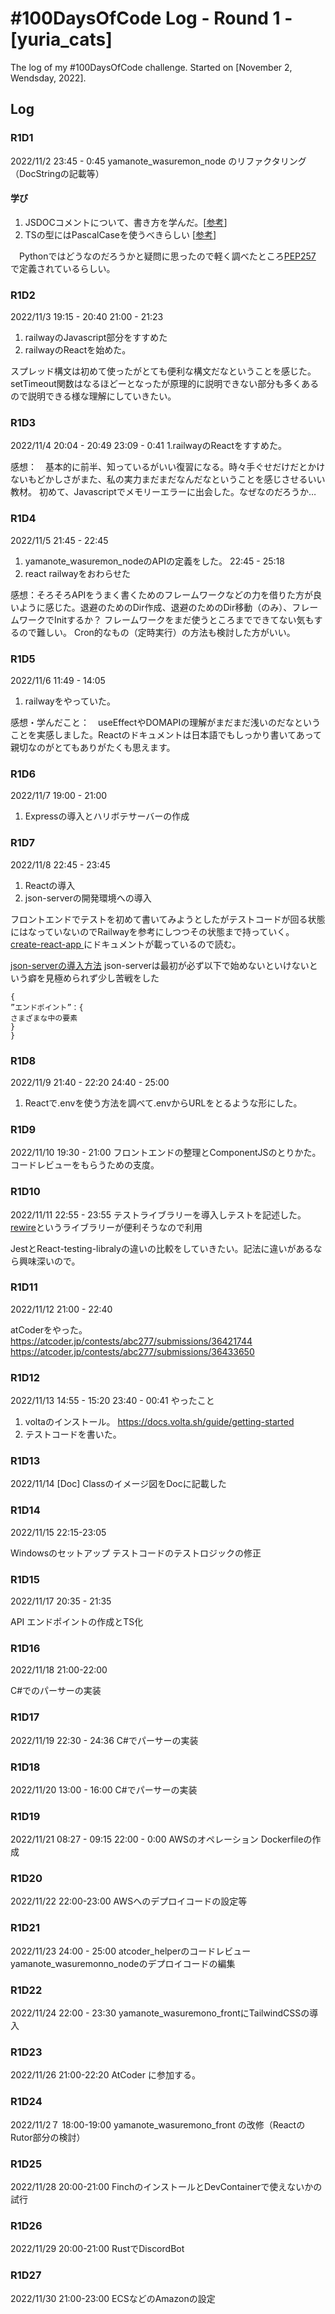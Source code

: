 # #100DaysOfCode Log - Round 1 - [yuria_cats]

The log of my #100DaysOfCode challenge. Started on [November 2, Wendsday, 2022].

## Log

### R1D1 
2022/11/2
23:45 - 0:45
yamanote_wasuremon_node のリファクタリング（DocStringの記載等）

#### 学び

1. JSDOCコメントについて、書き方を学んだ。[[参考](https://ics.media/entry/6789/)]
2. TSの型にはPascalCaseを使うべきらしい [[参考](https://typescript-jp.gitbook.io/deep-dive/styleguide#taipu)] 

　Pythonではどうなのだろうかと疑問に思ったので軽く調べたところ[PEP257](https://peps.python.org/pep-0257/#rationale)
 で定義されているらしい。
 
### R1D2
2022/11/3
19:15 - 20:40
21:00 - 21:23
1. railwayのJavascript部分をすすめた
2. railwayのReactを始めた。

スプレッド構文は初めて使ったがとても便利な構文だなということを感じた。
setTimeout関数はなるほどーとなったが原理的に説明できない部分も多くあるので説明できる様な理解にしていきたい。

### R1D3
2022/11/4
20:04 - 20:49
23:09 - 0:41
1.railwayのReactをすすめた。

感想：　基本的に前半、知っているがいい復習になる。時々手ぐせだけだとかけないもどかしさがまた、私の実力まだまだなんだなということを感じさせるいい教材。
初めて、Javascriptでメモリーエラーに出会した。なぜなのだろうか…

### R1D4
2022/11/5
21:45 - 22:45 
1. yamanote_wasuremon_nodeのAPIの定義をした。
22:45 - 25:18
2. react railwayをおわらせた

感想：そろそろAPIをうまく書くためのフレームワークなどの力を借りた方が良いように感じた。退避のためのDir作成、退避のためのDir移動（のみ）、フレームワークでInitするか？
フレームワークをまだ使うところまでできてない気もするので難しい。
Cron的なもの（定時実行）の方法も検討した方がいい。
### R1D5
2022/11/6
11:49 - 14:05
1. railwayをやっていた。

感想・学んだこと：　useEffectやDOMAPIの理解がまだまだ浅いのだなということを実感しました。Reactのドキュメントは日本語でもしっかり書いてあって親切なのがとてもありがたくも思えます。

### R1D6
2022/11/7
19:00 - 21:00

1. Expressの導入とハリボテサーバーの作成

### R1D7
2022/11/8
22:45 - 23:45

1. Reactの導入
2. json-serverの開発環境への導入

フロントエンドでテストを初めて書いてみようとしたがテストコードが回る状態にはなっていないのでRailwayを参考にしつつその状態まで持っていく。
[create-react-app
](https://create-react-app.dev/docs/running-tests/)にドキュメントが載っているので読む。

[json-serverの導入方法](https://qiita.com/roana0229/items/547437b6314fd283ddca)
json-serverは最初が必ず以下で始めないといけないという癖を見極められず少し苦戦をした

```
{
”エンドポイント”：{
さまざまな中の要素
}
}
```

### R1D8
2022/11/9
21:40 - 22:20
24:40 - 25:00

1. Reactで.envを使う方法を調べて.envからURLをとるような形にした。

### R1D9
2022/11/10
19:30 - 21:00
フロントエンドの整理とComponentJSのとりかた。
コードレビューをもらうための支度。

### R1D10
2022/11/11
22:55 - 23:55
テストライブラリーを導入しテストを記述した。
[rewire](https://github.com/jhnns/rewire/blob/master/lib/rewire.js)というライブラリーが便利そうなので利用

JestとReact-testing-libralyの違いの比較をしていきたい。記法に違いがあるなら興味深いので。

### R1D11
2022/11/12
21:00 - 22:40

atCoderをやった。
https://atcoder.jp/contests/abc277/submissions/36421744
https://atcoder.jp/contests/abc277/submissions/36433650

### R1D12
2022/11/13
14:55 - 15:20
23:40 - 00:41
やったこと
1. voltaのインストール。
https://docs.volta.sh/guide/getting-started
2. テストコードを書いた。

### R1D13
2022/11/14
[Doc] Classのイメージ図をDocに記載した

### R1D14
2022/11/15
22:15-23:05

Windowsのセットアップ
テストコードのテストロジックの修正

### R1D15
2022/11/17
20:35 - 21:35

API エンドポイントの作成とTS化

### R1D16
2022/11/18
21:00-22:00

C#でのパーサーの実装

### R1D17
2022/11/19
22:30 - 24:36
C#でパーサーの実装

### R1D18
2022/11/20
13:00 - 16:00
C#でパーサーの実装

### R1D19
2022/11/21
08:27 - 09:15
22:00 - 0:00
AWSのオペレーション
Dockerfileの作成


### R1D20
2022/11/22
22:00-23:00
AWSへのデプロイコードの設定等

### R1D21
2022/11/23
24:00 - 25:00
atcoder_helperのコードレビュー
yamanote_wasuremonno_nodeのデプロイコードの編集

### R1D22
2022/11/24
22:00 - 23:30
yamanote_wasuremono_frontにTailwindCSSの導入

### R1D23
2022/11/26
21:00-22:20
AtCoder に参加する。

### R1D24
2022/11/2７
18:00-19:00
yamanote_wasuremono_front の改修（ReactのRutor部分の検討）

### R1D25
2022/11/28
20:00-21:00
FinchのインストールとDevContainerで使えないかの試行

### R1D26
2022/11/29
20:00-21:00
RustでDiscordBot

### R1D27
2022/11/30
21:00-23:00
ECSなどのAmazonの設定
